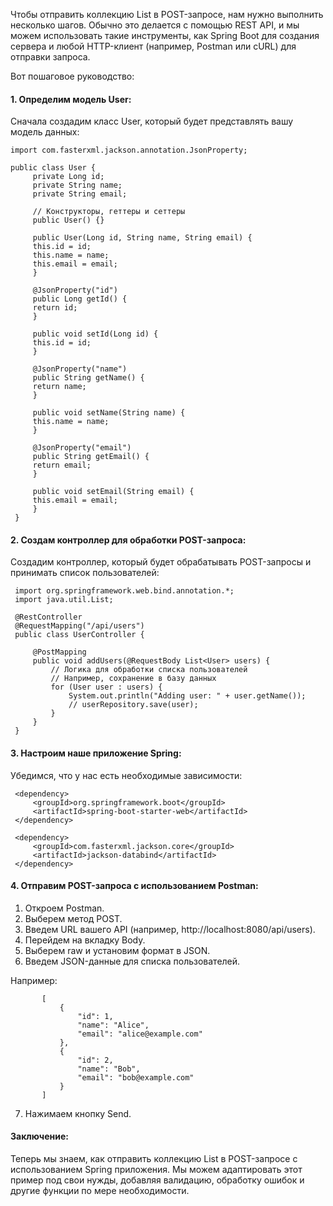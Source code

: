 Чтобы отправить коллекцию List<User> в POST-запросе, нам нужно выполнить несколько шагов. Обычно это делается с помощью 
REST API, и мы можем использовать такие инструменты, как Spring Boot для создания сервера и любой HTTP-клиент (например, 
Postman или cURL) для отправки запроса. 

Вот пошаговое руководство:
#### 1. Определим модель User:
     
Сначала создадим класс User, который будет представлять вашу модель данных:
     
    import com.fasterxml.jackson.annotation.JsonProperty;
    
    public class User {
         private Long id;
         private String name;
         private String email;

         // Конструкторы, геттеры и сеттеры
         public User() {}
    
         public User(Long id, String name, String email) {
         this.id = id;
         this.name = name;
         this.email = email;
         }

         @JsonProperty("id")
         public Long getId() {
         return id;
         }
       
         public void setId(Long id) {
         this.id = id;
         }
         
         @JsonProperty("name")
         public String getName() {
         return name;
         }
         
         public void setName(String name) {
         this.name = name;
         }
         
         @JsonProperty("email")
         public String getEmail() {
         return email;
         }
         
         public void setEmail(String email) {
         this.email = email;
         }
     }

#### 2. Создам контроллер для обработки POST-запроса:

Создадим контроллер, который будет обрабатывать POST-запросы и принимать список пользователей:

     import org.springframework.web.bind.annotation.*;
     import java.util.List;
     
     @RestController
     @RequestMapping("/api/users")
     public class UserController {
     
         @PostMapping
         public void addUsers(@RequestBody List<User> users) {
             // Логика для обработки списка пользователей
             // Например, сохранение в базу данных
             for (User user : users) {
                 System.out.println("Adding user: " + user.getName());
                 // userRepository.save(user);
             }
         }
     }

#### 3. Настроим наше приложение Spring:

Убедимся, что у нас есть необходимые зависимости:

     <dependency>
         <groupId>org.springframework.boot</groupId>
         <artifactId>spring-boot-starter-web</artifactId>
     </dependency>

     <dependency>
         <groupId>com.fasterxml.jackson.core</groupId>
         <artifactId>jackson-databind</artifactId>
     </dependency>

#### 4. Отправим POST-запроса с использованием Postman:

1. Откроем Postman.
2. Выберем метод POST.
3. Введем URL вашего API (например, http://localhost:8080/api/users).
4. Перейдем на вкладку Body.
5. Выберем raw и установим формат в JSON.
6. Введем JSON-данные для списка пользователей. 

Например:

           [
               {
                   "id": 1,
                   "name": "Alice",
                   "email": "alice@example.com"
               },
               {
                   "id": 2,
                   "name": "Bob",
                   "email": "bob@example.com"
               }
           ]

7. Нажимаем кнопку Send.

#### Заключение:

Теперь мы знаем, как отправить коллекцию List<User> в POST-запросе с использованием Spring приложения. Мы можем 
адаптировать этот пример под свои нужды, добавляя валидацию, обработку ошибок и другие функции по мере необходимости.